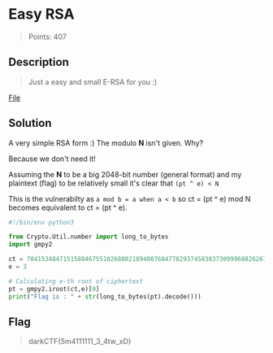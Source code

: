 # Easy RSA
> Points: 407

## Description
> Just a easy and small E-RSA for you :)

[File](https://mega.nz/file/600TkQbK#0o6mqJjLxReiBoP3HAtsYj8ulp9K99246EdzmeVNiS4)

## Solution

A very simple RSA form :) The modulo **N** isn't given. Why?

Because we don't need it!

Assuming the **N** to be a big 2048-bit number (general format) and my plaintext (flag) to be relatively small it's clear that `(pt ^ e) < N`

This is the vulnerabilty as `a mod b = a when a < b` so ct = (pt ^ e) mod N becomes equivalent to ct = (pt ^ e).

```py
#!/bin/env python3

from Crypto.Util.number import long_to_bytes
import gmpy2

ct = 70415348471515884675510268802189400768477829374583037309996882626710413688161405504039679028278362475978212535629814001515318823882546599246773409243791879010863589636128956717823438704956995941
e = 3

# Calculating e-th root of ciphertext
pt = gmpy2.iroot(ct,e)[0]
print("Flag is : " + str(long_to_bytes(pt).decode()))
```

## Flag
> darkCTF{5m4111111_3_4tw_xD}
